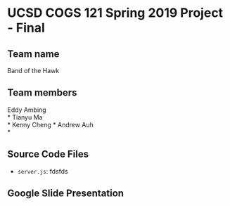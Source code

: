 # UCSD COGS 121 Spring 2019 Project - Final
## Team name
Band of the Hawk
## Team members
Eddy Ambing  
*
Tianyu Ma  
*
Kenny Cheng 
*
Andrew Auh  
*

## Source Code Files  
* `server.js`: fdsfds


## Google Slide Presentation  
